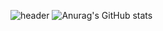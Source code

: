![header](https://capsule-render.vercel.app/api?type=wave&color=auto&height=300&section=header&text=ecorating%20&fontSize=90)
![Anurag's GitHub stats](https://github-readme-stats.vercel.app/api?username=dkfzm3221&show_icons=true&theme=radical)

